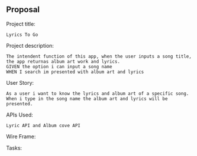 ## Proposal

Project title: 

    Lyrics To Go

Project description: 

    The intendent function of this app, when the user inputs a song title, the app returnas album art work and lyrics. 
    GIVEN the option i can input a song name
    WHEN I search im presented with album art and lyrics

User Story:

    As a user i want to know the lyrics and album art of a specific song. When i type in the song name the album art and lyrics will be presented. 

APIs Used:

    Lyric API and Album cove API
    
Wire Frame:



Tasks:

    


